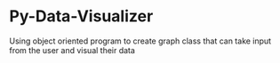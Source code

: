 # Py-Data-Visualizer
Using object oriented program to create graph class that can take input from the user and visual their data
